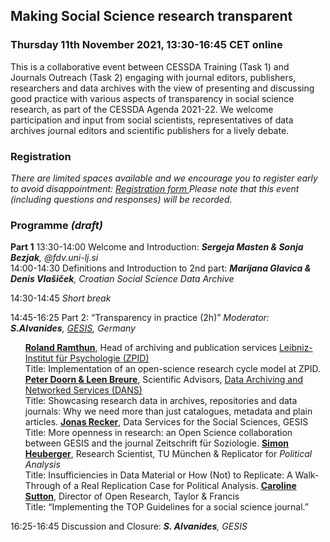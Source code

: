 <html>
  <head>
    <title>Journals Outreach collaborative event (11.11.2021)</title>
  </head>
  <body>
  <h2>Making Social Science research transparent</h2>
  <h3>Thursday 11th November 2021, 13:30-16:45 CET online </h3>
  <p>This is a collaborative event between CESSDA Training (Task 1) and Journals Outreach (Task 2) engaging with journal editors, publishers, researchers and data archives with the view of presenting and discussing good practice with various aspects of transparency in social science research, as part of the CESSDA Agenda 2021-22. We welcome participation and input from social scientists, representatives of data archives journal editors and scientific publishers for a lively debate.</p>

  <h3>Registration</h3>
  <p><i>There are limited spaces available and we encourage you to register early to avoid disappointment: <a href="https://us02web.zoom.us/meeting/register/tZctdOyhqT4tH9DubmQ3qKwI8_s1lxkQ4xhx" target="_blank"> Registration form </a> 
    Please note that this event (including questions and responses) will be recorded.</i><br>
    
  <h3>Programme <i>(draft)</i></h3>
  <p>
  <b>Part 1</b>
  13:30-14:00	Welcome and Introduction: <i><b>Sergeja Masten & Sonja Bezjak</b>, @fdv.uni-lj.si</i> <br>
  14:00-14:30	Definitions and Introduction to 2nd part: <i><b>Marijana Glavica & Denis Vlašiček</b>, Croatian Social Science Data Archive</i> <br>
  <p>
  14:30-14:45	<i>Short break</i> <br>
  <p>
  14:45-16:25  Part 2: “Transparency in practice (2h)” <i>Moderator: <b>S.Alvanides</b>, <a href="https://www.gesis.org/en/institute/departments/data-services-for-the-social-sciences" target="_blank">GESIS</a>, Germany</i>

<ul>
    <b><a href="mailto:rr@leibniz-psychology.org">Roland Ramthun</a></b>, Head of archiving and publication services 
      <a href="https://leibniz-psychology.org/en/staff/profile-roland-ramthun" target="_blank">Leibniz-Institut für Psychologie (ZPID)</a> <br>
      Title: Implementation of an open-science research cycle model at ZPID.
    <b><a href="mailto:peter.doorn@dans.knaw.nl">Peter Doorn & Leen Breure</a></b>, Scientific Advisors,
      <a href="https://dans.knaw.nl" target="_blank">Data Archiving and Networked Services (DANS)</a> <br>
      Title: Showcasing research data in archives, repositories and data journals: Why we need more than just catalogues, metadata and plain articles.
    <b><a href="mailto:jonas.recker@gesis.org">Jonas Recker</a></b>, Data Services for the Social Sciences, GESIS <br>
      Title: More openness in research: an Open Science collaboration between GESIS and the journal Zeitschrift für Soziologie.
    <b><a href="mailto:heuberger.simon@gmail.com">Simon Heuberger</a></b>, Research Scientist, TU München & Replicator for <i>Political Analysis</i> <br>
      Title: Insufficiencies in Data Material or How (Not) to Replicate: A Walk-Through of a Real Replication Case for Political Analysis.
    <b><a href="mailto:caroline.sutton@informa.com">Caroline Sutton</a></b>, Director of Open Research, Taylor & Francis <br>
      Title: “Implementing the TOP Guidelines for a social science journal.”
</ul>
  <p>
  16:25-16:45	Discussion and Closure: <i><b>S. Alvanides</b>, GESIS</i> <br>
    
